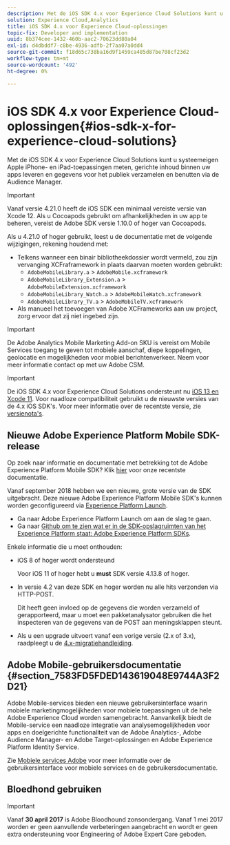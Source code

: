 ```yaml
---
description: Met de iOS SDK 4.x voor Experience Cloud Solutions kunt u systeemeigen Apple iPhone- en iPad-toepassingen meten, gerichte inhoud binnen uw apps leveren en gegevens voor het publiek verzamelen en benutten via de Audience Manager.
solution: Experience Cloud,Analytics
title: iOS SDK 4.x voor Experience Cloud-oplossingen
topic-fix: Developer and implementation
uuid: 8b374cee-1432-460b-aac2-70623dd80a04
exl-id: d4dbddf7-c8be-4936-adfb-2f7aa07a0dd4
source-git-commit: f18d65c738ba16d9f1459ca485d87be708cf23d2
workflow-type: tm+mt
source-wordcount: '492'
ht-degree: 0%

---
```


# iOS SDK 4.x voor Experience Cloud-oplossingen{#ios-sdk-x-for-experience-cloud-solutions}

Met de iOS SDK 4.x voor Experience Cloud Solutions kunt u systeemeigen Apple iPhone- en iPad-toepassingen meten, gerichte inhoud binnen uw apps leveren en gegevens voor het publiek verzamelen en benutten via de Audience Manager.

>[!IMPORTANT]
>
>Vanaf versie 4.21.0 heeft de iOS SDK een minimaal vereiste versie van Xcode 12. Als u Cocoapods gebruikt om afhankelijkheden in uw app te beheren, vereist de Adobe SDK versie 1.10.0 of hoger van Cocoapods.

Als u 4.21.0 of hoger gebruikt, leest u de documentatie met de volgende wijzigingen, rekening houdend met:

* Telkens wanneer een binair bibliotheekdossier wordt vermeld, zou zijn vervanging XCFraframework in plaats daarvan moeten worden gebruikt:
   * `AdobeMobileLibrary.a` > `AdobeMobile.xcframework`
   * `AdobeMobileLibrary_Extension.a` >  `AdobeMobileExtension.xcframework`
   * `AdobeMobileLibrary_Watch.a` >  `AdobeMobileWatch.xcframework`
   * `AdobeMobileLibrary_TV.a` >  `AdobeMobileTV.xcframework`
* Als manueel het toevoegen van Adobe XCFrameworks aan uw project, zorg ervoor dat zij niet ingebed zijn.

>[!IMPORTANT]
>
>De Adobe Analytics Mobile Marketing Add-on SKU is vereist om Mobile Services toegang te geven tot mobiele aanschaf, diepe koppelingen, geolocatie en mogelijkheden voor mobiel berichtenverkeer. Neem voor meer informatie contact op met uw Adobe CSM.

>[!IMPORTANT]
>
>De iOS SDK 4.x voor Experience Cloud Solutions ondersteunt nu [iOS 13 en Xcode 11](https://developer.apple.com/ios/). Voor naadloze compatibiliteit gebruikt u de nieuwste versies van de 4.x iOS SDK&#39;s. Voor meer informatie over de recentste versie, zie [versienota&#39;s](/help/ios/rel-notes.md).

## Nieuwe Adobe Experience Platform Mobile SDK-release

Op zoek naar informatie en documentatie met betrekking tot de Adobe Experience Platform Mobile SDK? Klik [hier](https://aep-sdks.gitbook.io/docs/) voor onze recentste documentatie.

Vanaf september 2018 hebben we een nieuwe, grote versie van de SDK uitgebracht. Deze nieuwe Adobe Experience Platform Mobile SDK&#39;s kunnen worden geconfigureerd via [Experience Platform Launch](https://www.adobe.com/experience-platform/launch.html).

* Ga naar Adobe Experience Platform Launch om aan de slag te gaan.
* Ga naar [Github om te zien wat er in de SDK-opslagruimten van het Experience Platform staat: Adobe Experience Platform SDKs](https://github.com/Adobe-Marketing-Cloud/acp-sdks).

Enkele informatie die u moet onthouden:

* iOS 8 of hoger wordt ondersteund

   Voor iOS 11 of hoger hebt u **must** SDK versie 4.13.8 of hoger.

* In versie 4.2 van deze SDK en hoger worden nu alle hits verzonden via HTTP-POST.

   Dit heeft geen invloed op de gegevens die worden verzameld of gerapporteerd, maar u moet een pakketanalysator gebruiken die het inspecteren van de gegevens van de POST aan meningsklappen steunt.

* Als u een upgrade uitvoert vanaf een vorige versie (2.x of 3.x), raadpleegt u de [4.x-migratiehandleiding](/help/ios/getting-started/migration-v3.md).

## Adobe Mobile-gebruikersdocumentatie {#section_7583FD5FDED143619048E9744A3F2D21}

Adobe Mobile-services bieden een nieuwe gebruikersinterface waarin mobiele marketingmogelijkheden voor mobiele toepassingen uit de hele Adobe Experience Cloud worden samengebracht. Aanvankelijk biedt de Mobile-service een naadloze integratie van analysemogelijkheden voor apps en doelgerichte functionaliteit van de Adobe Analytics-, Adobe Audience Manager- en Adobe Target-oplossingen en Adobe Experience Platform Identity Service.

Zie [Mobiele services Adobe](/help/using/home.md) voor meer informatie over de gebruikersinterface voor mobiele services en de gebruikersdocumentatie.

## Bloedhond gebruiken

>[!IMPORTANT]
>
>Vanaf **30 april 2017** is Adobe Bloodhound zonsondergang. Vanaf 1 mei 2017 worden er geen aanvullende verbeteringen aangebracht en wordt er geen extra ondersteuning voor Engineering of Adobe Expert Care geboden.
